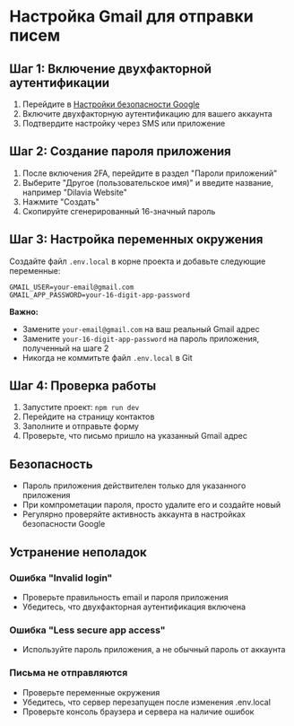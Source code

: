 # Настройка Gmail для отправки писем

## Шаг 1: Включение двухфакторной аутентификации

1. Перейдите в [Настройки безопасности Google](https://myaccount.google.com/security)
2. Включите двухфакторную аутентификацию для вашего аккаунта
3. Подтвердите настройку через SMS или приложение

## Шаг 2: Создание пароля приложения

1. После включения 2FA, перейдите в раздел "Пароли приложений"
2. Выберите "Другое (пользовательское имя)" и введите название, например "Dilavia Website"
3. Нажмите "Создать"
4. Скопируйте сгенерированный 16-значный пароль

## Шаг 3: Настройка переменных окружения

Создайте файл `.env.local` в корне проекта и добавьте следующие переменные:

```env
GMAIL_USER=your-email@gmail.com
GMAIL_APP_PASSWORD=your-16-digit-app-password
```

**Важно:** 
- Замените `your-email@gmail.com` на ваш реальный Gmail адрес
- Замените `your-16-digit-app-password` на пароль приложения, полученный на шаге 2
- Никогда не коммитьте файл `.env.local` в Git

## Шаг 4: Проверка работы

1. Запустите проект: `npm run dev`
2. Перейдите на страницу контактов
3. Заполните и отправьте форму
4. Проверьте, что письмо пришло на указанный Gmail адрес

## Безопасность

- Пароль приложения действителен только для указанного приложения
- При компрометации пароля, просто удалите его и создайте новый
- Регулярно проверяйте активность аккаунта в настройках безопасности Google

## Устранение неполадок

### Ошибка "Invalid login"
- Проверьте правильность email и пароля приложения
- Убедитесь, что двухфакторная аутентификация включена

### Ошибка "Less secure app access"
- Используйте пароль приложения, а не обычный пароль от аккаунта

### Письма не отправляются
- Проверьте переменные окружения
- Убедитесь, что сервер перезапущен после изменения .env.local
- Проверьте консоль браузера и сервера на наличие ошибок
